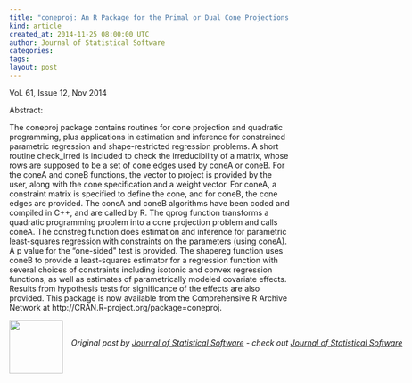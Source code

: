 ```yaml
---
title: "coneproj: An R Package for the Primal or Dual Cone Projections with Routines for Constrained Regression"
kind: article
created_at: 2014-11-25 08:00:00 UTC
author: Journal of Statistical Software
categories: 
tags: 
layout: post
---
```

<p>Vol. 61, Issue 12, Nov 2014</p><p>Abstract: <p>The coneproj package contains routines for cone projection and quadratic programming, plus applications in estimation and inference for constrained parametric regression and shape-restricted regression problems. A short routine check_irred is included to check the irreducibility of a matrix, whose rows are supposed to be a set of cone edges used by coneA or coneB. For the coneA and coneB functions, the vector to project is provided by the user, along with the cone specification and a weight vector. For coneA, a constraint matrix is specified to define the cone, and for coneB, the cone edges are provided. The coneA and coneB algorithms have been coded and compiled in C++, and are called by R. The qprog function transforms a quadratic programming problem into a cone projection problem and calls coneA. The constreg function does estimation and inference for parametric least-squares regression with constraints on the parameters (using coneA). A p value for the “one-sided&quot; test is provided. The shapereg function uses coneB to provide a least-squares estimator for a regression function with several choices of constraints including isotonic and convex regression functions, as well as estimates of parametrically modeled covariate effects. Results from hypothesis tests for significance of the effects are also provided. This package is now available from the Comprehensive R Archive Network at http://CRAN.R-project.org/package=coneproj.</p></p><div class="author">
  <img src="" style="width: 96px; height: 96;">
  <span style="position: absolute; padding: 32px 15px;">
    <i>Original post by <a href="http://twitter.com/">Journal of Statistical Software</a> - check out <a href="http://www.jstatsoft.org/rss">Journal of Statistical Software</a></i>
  </span>
</div>
